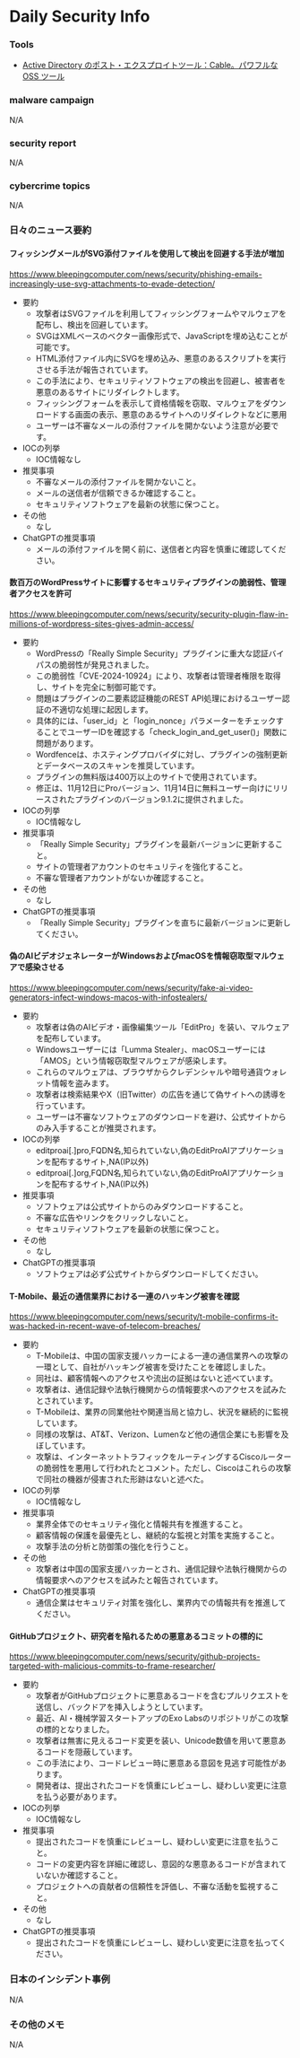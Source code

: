 # Daily Security Info

### Tools
- [Active Directory のポスト・エクスプロイトツール：Cable。パワフルな OSS ツール](https://iototsecnews.jp/2024/11/05/cable-open-source-powerful-tool-for-active-directory-post-exploitation-and-enumeration/)

### malware campaign
N/A

### security report
N/A

### cybercrime topics
N/A

### 日々のニュース要約

#### フィッシングメールがSVG添付ファイルを使用して検出を回避する手法が増加
https://www.bleepingcomputer.com/news/security/phishing-emails-increasingly-use-svg-attachments-to-evade-detection/

- 要約
    - 攻撃者はSVGファイルを利用してフィッシングフォームやマルウェアを配布し、検出を回避しています。
    - SVGはXMLベースのベクター画像形式で、JavaScriptを埋め込むことが可能です。
    - HTML添付ファイル内にSVGを埋め込み、悪意のあるスクリプトを実行させる手法が報告されています。
    - この手法により、セキュリティソフトウェアの検出を回避し、被害者を悪意のあるサイトにリダイレクトします。
    - フィッシングフォームを表示して資格情報を窃取、マルウェアをダウンロードする画面の表示、悪意のあるサイトへのリダイレクトなどに悪用
    - ユーザーは不審なメールの添付ファイルを開かないよう注意が必要です。
- IOCの列挙
    - IOC情報なし
- 推奨事項
    - 不審なメールの添付ファイルを開かないこと。
    - メールの送信者が信頼できるか確認すること。
    - セキュリティソフトウェアを最新の状態に保つこと。
- その他
    - なし
- ChatGPTの推奨事項
    - メールの添付ファイルを開く前に、送信者と内容を慎重に確認してください。

#### 数百万のWordPressサイトに影響するセキュリティプラグインの脆弱性、管理者アクセスを許可
https://www.bleepingcomputer.com/news/security/security-plugin-flaw-in-millions-of-wordpress-sites-gives-admin-access/

- 要約
    - WordPressの「Really Simple Security」プラグインに重大な認証バイパスの脆弱性が発見されました。
    - この脆弱性「CVE-2024-10924」により、攻撃者は管理者権限を取得し、サイトを完全に制御可能です。
    - 問題はプラグインの二要素認証機能のREST API処理におけるユーザー認証の不適切な処理に起因します。
    - 具体的には、「user_id」と「login_nonce」パラメーターをチェックすることでユーザーIDを確認する「check_login_and_get_user()」関数に問題があります。
    - Wordfenceは、ホスティングプロバイダに対し、プラグインの強制更新とデータベースのスキャンを推奨しています。
    - プラグインの無料版は400万以上のサイトで使用されています。
    - 修正は、11月12日にProバージョン、11月14日に無料ユーザー向けにリリースされたプラグインのバージョン9.1.2に提供されました。
- IOCの列挙
    - IOC情報なし
- 推奨事項
    - 「Really Simple Security」プラグインを最新バージョンに更新すること。
    - サイトの管理者アカウントのセキュリティを強化すること。
    - 不審な管理者アカウントがないか確認すること。
- その他
    - なし
- ChatGPTの推奨事項
    - 「Really Simple Security」プラグインを直ちに最新バージョンに更新してください。

#### 偽のAIビデオジェネレーターがWindowsおよびmacOSを情報窃取型マルウェアで感染させる
https://www.bleepingcomputer.com/news/security/fake-ai-video-generators-infect-windows-macos-with-infostealers/

- 要約
    - 攻撃者は偽のAIビデオ・画像編集ツール「EditPro」を装い、マルウェアを配布しています。
    - Windowsユーザーには「Lumma Stealer」、macOSユーザーには「AMOS」という情報窃取型マルウェアが感染します。
    - これらのマルウェアは、ブラウザからクレデンシャルや暗号通貨ウォレット情報を盗みます。
    - 攻撃者は検索結果やX（旧Twitter）の広告を通じて偽サイトへの誘導を行っています。
    - ユーザーは不審なソフトウェアのダウンロードを避け、公式サイトからのみ入手することが推奨されます。
- IOCの列挙
    - editproai[.]pro,FQDN名,知られていない,偽のEditProAIアプリケーションを配布するサイト,NA(IP以外)
    - editproai[.]org,FQDN名,知られていない,偽のEditProAIアプリケーションを配布するサイト,NA(IP以外)
- 推奨事項
    - ソフトウェアは公式サイトからのみダウンロードすること。
    - 不審な広告やリンクをクリックしないこと。
    - セキュリティソフトウェアを最新の状態に保つこと。
- その他
    - なし
- ChatGPTの推奨事項
    - ソフトウェアは必ず公式サイトからダウンロードしてください。

#### T-Mobile、最近の通信業界における一連のハッキング被害を確認
https://www.bleepingcomputer.com/news/security/t-mobile-confirms-it-was-hacked-in-recent-wave-of-telecom-breaches/

- 要約
    - T-Mobileは、中国の国家支援ハッカーによる一連の通信業界への攻撃の一環として、自社がハッキング被害を受けたことを確認しました。
    - 同社は、顧客情報へのアクセスや流出の証拠はないと述べています。
    - 攻撃者は、通信記録や法執行機関からの情報要求へのアクセスを試みたとされています。
    - T-Mobileは、業界の同業他社や関連当局と協力し、状況を継続的に監視しています。
    - 同様の攻撃は、AT&T、Verizon、Lumenなど他の通信企業にも影響を及ぼしています。
    - 攻撃は、インターネットトラフィックをルーティングするCiscoルーターの脆弱性を悪用して行われたとコメント。ただし、Ciscoはこれらの攻撃で同社の機器が侵害された形跡はないと述べた。
- IOCの列挙
    - IOC情報なし
- 推奨事項
    - 業界全体でのセキュリティ強化と情報共有を推進すること。
    - 顧客情報の保護を最優先とし、継続的な監視と対策を実施すること。
    - 攻撃手法の分析と防御策の強化を行うこと。
- その他
    - 攻撃者は中国の国家支援ハッカーとされ、通信記録や法執行機関からの情報要求へのアクセスを試みたと報告されています。
- ChatGPTの推奨事項
    - 通信企業はセキュリティ対策を強化し、業界内での情報共有を推進してください。

#### GitHubプロジェクト、研究者を陥れるための悪意あるコミットの標的に
https://www.bleepingcomputer.com/news/security/github-projects-targeted-with-malicious-commits-to-frame-researcher/

- 要約
    - 攻撃者がGitHubプロジェクトに悪意あるコードを含むプルリクエストを送信し、バックドアを挿入しようとしています。
    - 最近、AI・機械学習スタートアップのExo Labsのリポジトリがこの攻撃の標的となりました。
    - 攻撃者は無害に見えるコード変更を装い、Unicode数値を用いて悪意あるコードを隠蔽しています。
    - この手法により、コードレビュー時に悪意ある意図を見逃す可能性があります。
    - 開発者は、提出されたコードを慎重にレビューし、疑わしい変更に注意を払う必要があります。
- IOCの列挙
    - IOC情報なし
- 推奨事項
    - 提出されたコードを慎重にレビューし、疑わしい変更に注意を払うこと。
    - コードの変更内容を詳細に確認し、意図的な悪意あるコードが含まれていないか確認すること。
    - プロジェクトへの貢献者の信頼性を評価し、不審な活動を監視すること。
- その他
    - なし
- ChatGPTの推奨事項
    - 提出されたコードを慎重にレビューし、疑わしい変更に注意を払ってください。

### 日本のインシデント事例
N/A

### その他のメモ
N/A